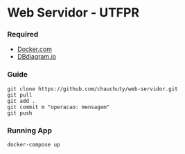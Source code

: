 # Web Servidor - UTFPR

### Required
- [Docker.com](https://www.docker.com/)
- [DBdiagram.io](https://dbdiagram.io/)

### Guide
~~~
git clone https://github.com/chauchuty/web-servidor.git
git pull
git add .
git commit m "operacao: mensagem"
git push
~~~~

### Running App
~~~
docker-compose up
~~~~
